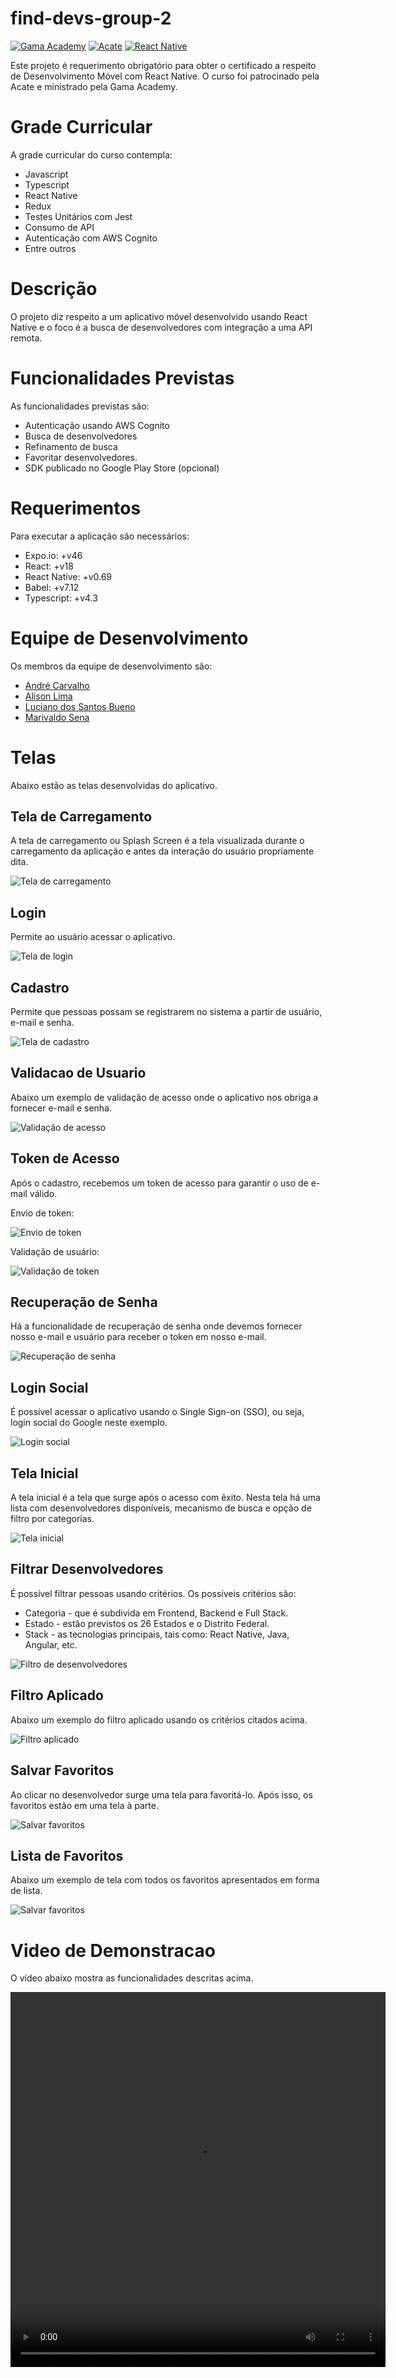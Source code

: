 <!-- Badges -->

[gama-academy-badge]: https://img.shields.io/static/v1?label=Gama%20Academy&message=Dev%20For%20Tech&color=green
[react-native-badge]: https://img.shields.io/static/v1?label=React%20Native&message=0.69&color=blue
[acate-badge]: https://img.shields.io/static/v1?label=Acate&message=2022&color=blue

<!-- Links -->

[devfortech-url]: https://devfortech.corporate.gama.academy/
[react-native-url]: https://reactnative.dev/
[acate-url]: https://www.acate.com.br/

<!-- Content -->

[favorites-screen-image]: ./readme/favorites-screen.jpg
[filtered-devs-image]: ./readme/filtered-devs.jpg
[filtering-image]: ./readme/filtering.jpg
[forgot-password-screen-image]: ./readme/forgot-password-screen.jpg
[initial-page-image]: ./readme/initial-page.jpg
[login-screen-image]: ./readme/login-screen.jpg
[login-validation-image]: ./readme/login-validation.jpg
[saving-favorite-image]: ./readme/saving-favorite.jpg
[social-login-image]: ./readme/social-login.jpg
[splash-screen-image]: ./readme/splash-screen.jpg
[token-sent-image]: ./readme/token-sent.jpg
[token-validation-image]: ./readme/token-validation.jpg
[user-registration-image]: ./readme/user-registration.jpg
[demonstration-video]: ./readme/demonstration.mp4


# find-devs-group-2

[![Gama Academy][gama-academy-badge]][devfortech-url]
[![Acate][acate-badge]][acate-url]
[![React Native][react-native-badge]][react-native-url]

Este projeto é requerimento obrigatório para obter o certificado a respeito de Desenvolvimento Móvel com React Native. O curso foi patrocinado pela Acate e ministrado pela Gama Academy.

# Grade Curricular

A grade curricular do curso contempla:

- Javascript
- Typescript
- React Native
- Redux
- Testes Unitários com Jest
- Consumo de API
- Autenticação com AWS Cognito
- Entre outros

# Descrição

O projeto diz respeito a um aplicativo móvel desenvolvido usando React Native e o foco é a busca de desenvolvedores com integração a uma API remota.

# Funcionalidades Previstas

As funcionalidades previstas são:

- Autenticação usando AWS Cognito
- Busca de desenvolvedores
- Refinamento de busca
- Favoritar desenvolvedores.
- SDK publicado no Google Play Store (opcional)

# Requerimentos

Para executar a aplicação são necessários:

- Expo.io: +v46
- React: +v18
- React Native: +v0.69
- Babel: +v7.12
- Typescript: +v4.3

# Equipe de Desenvolvimento

Os membros da equipe de desenvolvimento são:

- [André Carvalho](https://github.com/andredecarvalh0)
- [Alison Lima](https://github.com/alisonglima)
- [Luciano dos Santos Bueno](https://github.com/Lucianoneo)
- [Marivaldo Sena](https://github.com/marivaldosena)

# Telas

Abaixo estão as telas desenvolvidas do aplicativo.

## Tela de Carregamento

A tela de carregamento ou Splash Screen é a tela visualizada durante o carregamento da aplicação e antes da interação do usuário propriamente dita.

![Tela de carregamento][splash-screen-image]

## Login

Permite ao usuário acessar o aplicativo.

![Tela de login][login-screen-image]

## Cadastro

Permite que pessoas possam se registrarem no sistema a partir de usuário, e-mail e senha.

![Tela de cadastro][user-registration-image]

## Validacao de Usuario

Abaixo um exemplo de validação de acesso onde o aplicativo nos obriga a fornecer e-mail e senha.

![Validação de acesso][login-validation-image]

## Token de Acesso

Após o cadastro, recebemos um token de acesso para garantir o uso de e-mail válido.

Envio de token:

![Envio de token][token-sent-image]

Validação de usuário:

![Validação de token][token-validation-image]

## Recuperação de Senha

Há a funcionalidade de recuperação de senha onde devemos fornecer nosso e-mail e usuário para receber o token em nosso e-mail.

![Recuperação de senha][forgot-password-screen-image]

## Login Social

É possível acessar o aplicativo usando o Single Sign-on (SSO), ou seja, login social do Google neste exemplo.

![Login social][social-login-image]

## Tela Inicial

A tela inicial é a tela que surge após o acesso com êxito. Nesta tela há uma lista com desenvolvedores disponíveis, mecanismo de busca e opção de filtro por categorias.

![Tela inicial][initial-page-image]

## Filtrar Desenvolvedores

É possível filtrar pessoas usando critérios. Os possíveis critérios são:

- Categoria - que é subdivida em Frontend, Backend e Full Stack.
- Estado - estão previstos os 26 Estados e o Distrito Federal.
- Stack - as tecnologias principais, tais como: React Native, Java, Angular, etc.

![Filtro de desenvolvedores][filtering-image]

## Filtro Aplicado

Abaixo um exemplo do filtro aplicado usando os critérios citados acima.

![Filtro aplicado][filtered-devs-image]

## Salvar Favoritos

Ao clicar no desenvolvedor surge uma tela para favoritá-lo. Após isso, os favoritos estão em uma tela à parte.

![Salvar favoritos][saving-favorite-image]

## Lista de Favoritos

Abaixo um exemplo de tela com todos os favoritos apresentados em forma de lista.

![Salvar favoritos][favorites-screen-image]

# Video de Demonstracao

O vídeo abaixo mostra as funcionalidades descritas acima.

<video width="600" height="600" controls>
  <source src="./readme/demonstration.mp4" type="video/mp4">
</video>